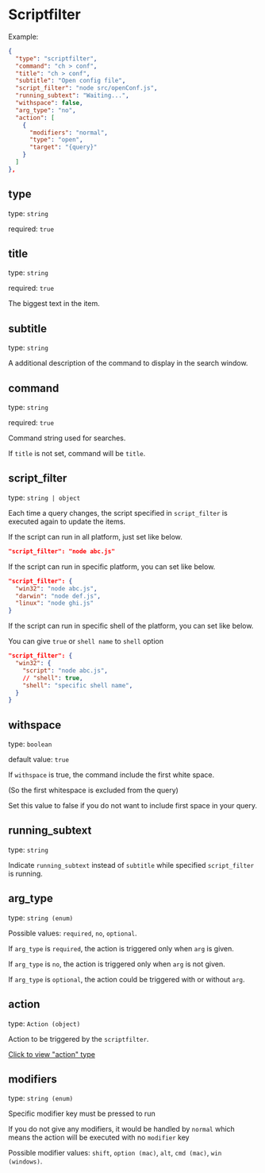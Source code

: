 # Scriptfilter

Example:

```json
{
  "type": "scriptfilter",
  "command": "ch > conf",
  "title": "ch > conf",
  "subtitle": "Open config file",
  "script_filter": "node src/openConf.js",
  "running_subtext": "Waiting...",
  "withspace": false,
  "arg_type": "no",
  "action": [
    {
      "modifiers": "normal",
      "type": "open",
      "target": "{query}"
    }
  ]
},
```

## type

type: `string`

required: `true`

## title

type: `string`

required: `true`

The biggest text in the item.

## subtitle

type: `string`

A additional description of the command to display in the search window.

## command

type: `string`

required: `true`

Command string used for searches.

If `title` is not set, command will be `title`.

## script_filter

type: `string | object`

Each time a query changes, the script specified in `script_filter` is executed again to update the items.

If the script can run in all platform, just set like below.

```json
"script_filter": "node abc.js"
```

If the script can run in specific platform, you can set like below.

```json
"script_filter": {
  "win32": "node abc.js",
  "darwin": "node def.js",
  "linux": "node ghi.js"
}
```

If the script can run in specific shell of the platform, you can set like below.

You can give `true` or `shell name` to `shell` option

```json
"script_filter": {
  "win32": {
    "script": "node abc.js",
    // "shell": true,
    "shell": "specific shell name",
  }
}
```

## withspace

type: `boolean`

default value: `true`

If `withspace` is true, the command include the first white space.

(So the first whitespace is excluded from the query)

Set this value to false if you do not want to include first space in your query.

## running_subtext

type: `string`

Indicate `running_subtext` instead of `subtitle` while specified `script_filter` is running.

## arg_type

type: `string (enum)`

Possible values: `required`, `no`, `optional`.

If `arg_type` is `required`, the action is triggered only when `arg` is given.

If `arg_type` is `no`, the action is triggered only when `arg` is not given.

If `arg_type` is `optional`, the action could be triggered with or without `arg`.

## action

type: `Action (object)`

Action to be triggered by the `scriptfilter`.

[Click to view "action" type](./action-description.md)

## modifiers

type: `string (enum)`

Specific modifier key must be pressed to run

If you do not give any modifiers, it would be handled by `normal` which means the action will be executed with no `modifier` key

Possible modifier values: `shift`, `option (mac)`, `alt`, `cmd (mac)`, `win (windows)`.
